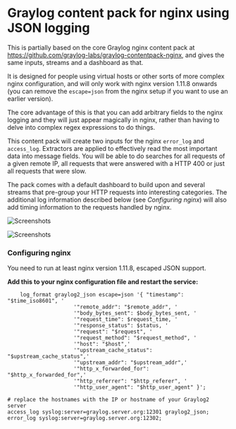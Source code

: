 # Graylog content pack for nginx using JSON logging

This is partially based on the core Graylog nginx content pack at https://github.com/graylog-labs/graylog-contentpack-nginx, and gives the same inputs, streams and a dashboard as that.

It is designed for people using virtual hosts or other sorts of more complex nginx configuration, and will only work with nginx version 1.11.8 onwards (you can remove the `escape=json` from the nginx setup if you want to use an earlier version).

The core advantage of this is that you can add arbitrary fields to the nginx logging and they will just appear magically in nginx, rather than having to delve into complex regex expressions to do things.

This content pack will create two inputs for the nginx `error_log` and `access_log`. Extractors are applied to effectively read the most important data into message fields. You will be able to do searches for all requests of a given remote IP, all requests that were answered with a HTTP 400 or just all requests that were slow.

The pack comes with a default dashboard to build upon and several streams that pre-group your HTTP requests into interesting categories. The additional log information described below (see *Configuring nginx*) will also add timing information to the requests handled by nginx.

![Screenshots](https://s3.amazonaws.com/graylog2public/images/contentpack-nginx-2.png)

![Screenshots](https://s3.amazonaws.com/graylog2public/images/contentpack-nginx-1.png)

### Configuring nginx

You need to run at least nginx version 1.11.8, escaped JSON support.

**Add this to your nginx configuration file and restart the service:**

        log_format graylog2_json escape=json '{ "timestamp": "$time_iso8601", '
                         '"remote_addr": "$remote_addr", '
                         '"body_bytes_sent": $body_bytes_sent, '
                         '"request_time": $request_time, '
                         '"response_status": $status, '
                         '"request": "$request", '
                         '"request_method": "$request_method", '
                         '"host": "$host",'
                         '"upstream_cache_status": "$upstream_cache_status",'
                         '"upstream_addr": "$upstream_addr",'
                         '"http_x_forwarded_for": "$http_x_forwarded_for",'
                         '"http_referrer": "$http_referer", '
                         '"http_user_agent": "$http_user_agent" }';

    # replace the hostnames with the IP or hostname of your Graylog2 server
    access_log syslog:server=graylog.server.org:12301 graylog2_json;
    error_log syslog:server=graylog.server.org:12302;
